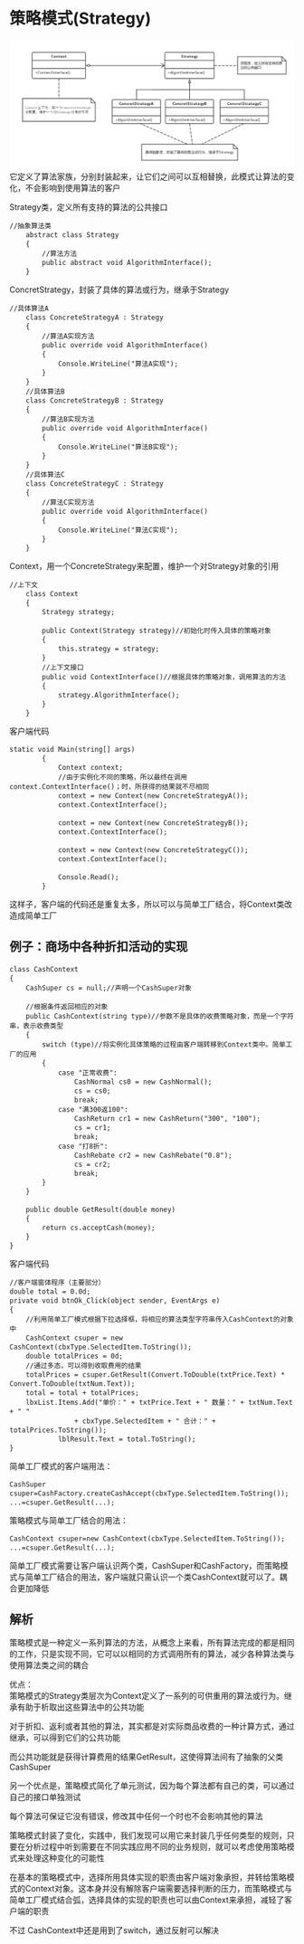 # 策略模式(Strategy)
![UML结构图](https://raw.githubusercontent.com/z2oo/notes/master/picSrc/%E7%AD%96%E7%95%A5%E6%A8%A1%E5%BC%8F.png)
它定义了算法家族，分别封装起来，让它们之间可以互相替换，此模式让算法的变化，不会影响到使用算法的客户 


Strategy类，定义所有支持的算法的公共接口
```
//抽象算法类
    abstract class Strategy
    {
        //算法方法
        public abstract void AlgorithmInterface();
    }
```
  
ConcretStrategy，封装了具体的算法或行为，继承于Strategy  
```
//具体算法A
    class ConcreteStrategyA : Strategy
    {
        //算法A实现方法
        public override void AlgorithmInterface()
        {
            Console.WriteLine("算法A实现");
        }
    }
    //具体算法B
    class ConcreteStrategyB : Strategy
    {
        //算法B实现方法
        public override void AlgorithmInterface()
        {
            Console.WriteLine("算法B实现");
        }
    }
    //具体算法C
    class ConcreteStrategyC : Strategy
    {
        //算法C实现方法
        public override void AlgorithmInterface()
        {
            Console.WriteLine("算法C实现");
        }
    }
```
Context，用一个ConcreteStrategy来配置，维护一个对Strategy对象的引用  
```
//上下文
    class Context
    {
        Strategy strategy;

        public Context(Strategy strategy)//初始化时传入具体的策略对象
        {
            this.strategy = strategy;
        }
        //上下文接口
        public void ContextInterface()//根据具体的策略对象，调用算法的方法
        {
            strategy.AlgorithmInterface();
        }
    }
```
客户端代码  
```
static void Main(string[] args)
        {
            Context context;
            //由于实例化不同的策略，所以最终在调用context.ContextInterface()；时，所获得的结果就不尽相同
            context = new Context(new ConcreteStrategyA());
            context.ContextInterface();

            context = new Context(new ConcreteStrategyB());
            context.ContextInterface();

            context = new Context(new ConcreteStrategyC());
            context.ContextInterface();

            Console.Read();
        }
```
这样子，客户端的代码还是重复太多，所以可以与简单工厂结合，将Context类改造成简单工厂  

## 例子：商场中各种折扣活动的实现   
```
class CashContext
{
    CashSuper cs = null;//声明一个CashSuper对象

    //根据条件返回相应的对象
    public CashContext(string type)//参数不是具体的收费策略对象，而是一个字符串，表示收费类型
    {
        switch (type)//将实例化具体策略的过程由客户端转移到Context类中。简单工厂的应用
        {
            case "正常收费":
                CashNormal cs0 = new CashNormal();
                cs = cs0;
                break;
            case "满300返100":
                CashReturn cr1 = new CashReturn("300", "100");
                cs = cr1;
                break;
            case "打8折":
                CashRebate cr2 = new CashRebate("0.8");
                cs = cr2;
                break;
        }
    }

    public double GetResult(double money)
    {
        return cs.acceptCash(money);
    }
}
```
客户端代码
```
//客户端窗体程序（主要部分）
double total = 0.0d;
private void btnOk_Click(object sender, EventArgs e)
{
    //利用简单工厂模式根据下拉选择框，将相应的算法类型字符串传入CashContext的对象中
    CashContext csuper = new CashContext(cbxType.SelectedItem.ToString());
    double totalPrices = 0d;
    //通过多态，可以得到收取费用的结果
    totalPrices = csuper.GetResult(Convert.ToDouble(txtPrice.Text) * Convert.ToDouble(txtNum.Text));
    total = total + totalPrices;
    lbxList.Items.Add("单价：" + txtPrice.Text + " 数量：" + txtNum.Text + " "
                + cbxType.SelectedItem + " 合计：" + totalPrices.ToString());
            lblResult.Text = total.ToString();
}
```
简单工厂模式的客户端用法：   
```
CashSuper csuper=CashFactory.createCashAccept(cbxType.SelectedItem.ToString());
...=csuper.GetResult(...);
```
策略模式与简单工厂结合的用法：
```
CashContext csuper=new CashContext(cbxType.SelectedItem.ToString());
...=csuper.GetResult(...);
```
简单工厂模式需要让客户端认识两个类，CashSuper和CashFactory，而策略模式与简单工厂结合的用法，客户端就只需认识一个类CashContext就可以了。耦合更加降低  
  
## 解析
策略模式是一种定义一系列算法的方法，从概念上来看，所有算法完成的都是相同的工作，只是实现不同，它可以以相同的方式调用所有的算法，减少各种算法类与使用算法类之间的耦合  

优点：  
策略模式的Strategy类层次为Context定义了一系列的可供重用的算法或行为。继承有助于析取出这些算法中的公共功能  

对于折扣、返利或者其他的算法，其实都是对实际商品收费的一种计算方式，通过继承，可以得到它们的公共功能

而公共功能就是获得计算费用的结果GetResult，这使得算法间有了抽象的父类CashSuper  

另一个优点是，策略模式简化了单元测试，因为每个算法都有自己的类，可以通过自己的接口单独测试  

每个算法可保证它没有错误，修改其中任何一个时也不会影响其他的算法  

策略模式封装了变化，实践中，我们发现可以用它来封装几乎任何类型的规则，只要在分析过程中听到需要在不同实践应用不同的业务规则，就可以考虑使用策略模式来处理这种变化的可能性  

在基本的策略模式中，选择所用具体实现的职责由客户端对象承担，并转给策略模式的Context对象。这本身并没有解除客户端需要选择判断的压力，而策略模式与简单工厂模式结合弧，选择具体的实现的职责也可以由Context来承担，减轻了客户端的职责  

不过 CashContext中还是用到了switch，通过反射可以解决  